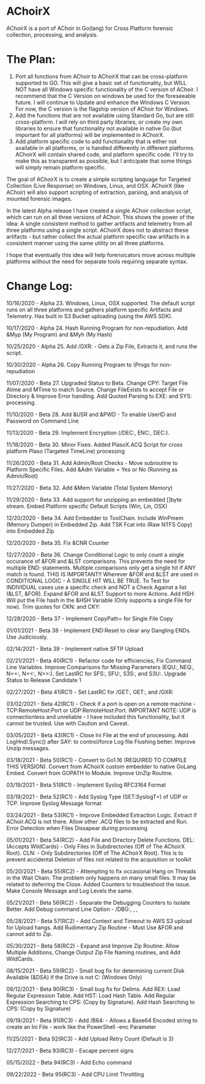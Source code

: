 # AChoirX
 AChoirX is a port of AChoir in Go(lang) for Cross Platform forensic collection, processing, and analysis.

# The Plan:
1. Port all functions from AChoir to AChoirX that can be cross-platform supported to GO.  This will give a basic set of functionality, but WILL NOT have all Windows specific functionality of the C version of AChoir.  I recommend that the C Version on windows be used for the foreseeable future.  I will continue to Update and enhance the Windows C Version.  For now, the C version is the flagship version of AChoir for Windows.
2. Add the functions that are not available using Standard Go, but are still cross-platform.  I will rely on third party libraries, or create my own libraries to ensure that functionality not available in native Go (but important for all platforms) will be implemented in AChoirX.
3. Add platform specific code to add functionality that is either not available in all platforms, or is handled differently in different platforms. AChoirX will contain shared code, and platform specific code.  I'll try to make this as transparent as possible, but I anticipate that some things will simply remain platform specific.

The goal of AChoirX is to create a simple scripting language for Targeted Collection (Live Response) on Windows, Linux, and OSX.  AChoirX (like AChoir) will also support scripting of extraction, parsing, and analysis of mounted forensic images.

In the latest Alpha release I have created a single AChoir collection script, which can run on all three versions of AChoir. This shows the power of the idea: A single consistent method to gather artifacts and telemetry from all three platforms using a single script.  AChoirX does not to abstract these artifacts - but rather collect the actual platform specific raw artifacts in a consistent manner using the same utility on all three platforms.

I hope that eventually this idea will help forensicators move across multiple platforms without the need for separate tools requiring separate syntax.

# Change Log:
10/16/2020 - Alpha 23. Windows, Linux, OSX supported. The default script runs on all three platforms and gathers platform specific Artifacts and Telemetry. Has built in S3 Bucket uploading (using the AWS SDK).

10/17/2020 - Alpha 24. Hash Running Program for non-repudiation. Add &Myp (My Program) and &Myh (My Hash)

10/25/2020 - Alpha 25. Add /GXR: - Gets a Zip File, Extracts it, and runs the script.

10/30/2020 - Alpha 26. Copy Running Program to \Progs for non-repudiation

11/07/2020 - Beta 27. Upgraded Status to Beta.  Change CPY: Target File Atime and MTime to match Source. Change FileExists to accept File or Directory & Improve Error handling. Add Quoted Parsing to EXE: and SYS: processing.

11/10/2020 - Beta 28. Add &USR and &PWD - To enable UserID and Password on Command Line

11/13/2020 - Beta 29. Implement Encryption (/DEC:, ENC:, DEC:).

11/18/2020 - Beta 30. Minor Fixes.  Added PlasoX.ACQ Script for cross platform Plaso (Targeted TimeLine) processing

11/26/2020 - Beta 31. Add Admin/Root Checks - Move subroutine to Platform Specific Files.  Add &Adm Variable = Yes or No  (Running as Admin/Root)

11/27/2020 - Beta 32. Add &Mem Variable (Total System Memory)

11/29/2020 - Beta 33. Add support for unzipping an embedded []byte stream. Embed Platform specific Default Scripts (Win, Lin, OSX)

12/20/2020 - Beta 34. Add Embedder to ToolChain.  Include WinPmem (Memory Dumper) in Embedded Zip. Add TSK Fcat into (Raw NTFS Copy) into Embedded Zip

12/20/2020 - Beta 35. Fix &CNR Counter

12/27/2020 - Beta 36. Change Conditional Logic to only count a single occurance of &FOR and &LST comparisons. This prevents the need for multiple END: statements.
Multiple comparisons only get a single hit if ANY match is found. THIS IS IMPORTANT!! Wherever &FOR and &LST are used in CONDITIONAL LOGIC - A SINGLE HIT WILL BE 
TRUE.  To Test for INDIVIDUAL cases use a specific check and NOT a Check Against a list (&LST, &FOR). Expand &FOR and &LST Support to more Actions. Add 
HSH:<Filename> Will put the File hash in the &HSH Variable (Only supports a single File for now). Trim quotes for CKN: and CKY:

12/28/2020 - Beta 37 - Implement CopyPath= for Single File Copy

01/01/2021 - Beta 38 - Implement END:Reset to clear any Dangling ENDs.  Use Judiciously.

02/14/2021 - Beta 39 - Implement native SFTP Upload

02/21/2021 - Beta 40(RC1) - Refactor code for efficiencies, Fix Command Line Variables. Improve Comparisons for Missing Parameters (EQU:, NEQ:, N==:, N<<:, N>>:). Set LastRC for SFS:, SFU:, S3S:, and S3U:. Upgrade Status to Release Candidate 1

02/27/2021 - Beta 41(RC1) - Set LastRC for /GET:, GET:, and /GXR:

03/02/2021 - Beta 42(RC1) - Check if a port is open on a remote machine - TCP:RemoteHost:Port or UDP:RemoteHost:Port. IMPORTANT NOTE: UDP is connectionless and unreliable - I have included this functionality, but it cannot be trusted.  Use with Caution and Caveat.

03/05/2021 - Beta 43(RC1) - Close Ini File at the end of processing. Add LogHndl.Sync() after SAY: to control/force Log file Flushing better. Improve Unzip messages.

03/18/2021 - Beta 50(RC1) - Convert to Go1.16 (REQUIRED TO COMPILE THIS VERSION). Convert from AChoirX custom embedder to native GoLang Embed. Convert from GOPATH to Module. Improve UnZip Routine.

03/19/2021 - Beta 51(RC1) - Implement Syslog RFC3164 Format

03/19/2021 - Beta 52(RC1) - Add Syslog Type (SET:SyslogT=) of UDP or TCP. Improve Syslog Message format

03/24/2021 - Beta 53(RC1) - Improve Embedded Extraction Logic. Extract if AChoir.ACQ is not there. Allow other .ACQ files to be extracted and Run. Error Detection when Files Dissapear during processing

05/01/2021 - Beta 54(RC2) - Add File and Directory Delete Functions. DEL:<File To Delete> (Accepts WildCards) - Only Files in Subdirectories (Off of The AChoirX Root). CLN:<AChoirX Sub-Directory to Clean and Delete> - Only Subdirectories (Off of The AChoirX Root). This is to prevent accidental Deletion of files not related to the acquisition or toolkit

05/20/2021 - Beta 55(RC2) - Attempting to fix occasional Hang on Threads in the Wait Chain. The problem only happens on many small files. It may be related to deferring the Close.  Added Counters to troubleshoot the issue. Make Console Message and Log Levels the same.                     

05/21/2021 - Beta 56(RC2) - Separate the Debugging Counters to Isolate Better. Add Debug command Line Option - /DBG:<min>, <std>, <max>, <debug>

05/28/2021 - Beta 57(RC2) - Add Context and Timeout to AWS S3 upload for Upload hangs. Add Rudimentary Zip Routine - Must Use &FOR and cannot add to Zip.

05/30/2021 - Beta 58(RC2) - Expand and Improve Zip Routine: Allow Multiple Additions, Change Output Zip File Naming routines, and Add WildCards. 

08/15/2021 - Beta 59(RC2) - Small bug fix for determining current Disk Available (&DSA) if the Drive is not C: (Windows Only)

09/12/2021 - Beta 90(RC3) - Small bug fix for Delims. Add REX: Load Regular Expression Table. Add HST: Load Hash Table. Add Regular Expression Searching to CPS: (Copy by Signature). Add Hash Searching to CPS: (Copy by Signature)

09/19/2021 - Beta 91(RC3) - Add /B64:<Base64SEncodedIniFileOfAChoirCommands> - Allows a Base64 Encoded string to create an Ini File - work like the PowerShell -enc Parameter 

11/25/2021 - Beta 92(RC3) - Add Upload Retry Count (Default is 3)

12/27/2021 - Beta 93(RC3) - Escape percent signs

05/15/2022 - Beta 94(RC3) - Add Echo command

09/22/2022 - Beta 95(RC3) - Add CPU Limit Throttling
